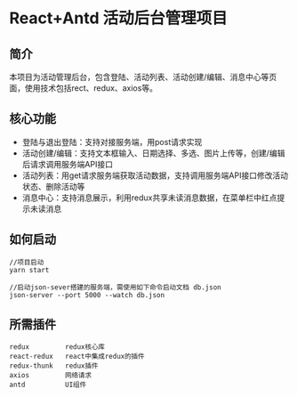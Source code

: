 # React+Antd 活动后台管理项目

## 简介
本项目为活动管理后台，包含登陆、活动列表、活动创建/编辑、消息中心等页面，使用技术包括rect、redux、axios等。

## 核心功能
- 登陆与退出登陆：支持对接服务端，用post请求实现
- 活动创建/编辑：支持文本框输入、日期选择、多选、图片上传等，创建/编辑后请求调用服务端API接口
- 活动列表：用get请求服务端获取活动数据，支持调用服务端API接口修改活动状态、删除活动等
- 消息中心：支持消息展示，利用redux共享未读消息数据，在菜单栏中红点提示未读消息

## 如何启动
```
//项目启动
yarn start 

//启动json-sever搭建的服务端，需使用如下命令启动文档 db.json
json-server --port 5000 --watch db.json 
```

## 所需插件
```
redux         redux核心库
react-redux   react中集成redux的插件
redux-thunk   redux插件
axios         网络请求
antd          UI组件
```

